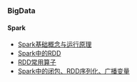 ### BigData

#### Spark
- [Spark基础概念与运行原理](https://github.com/yearing1017/RecoSys/blob/main/Reco_BigData/Spark/Spark%E5%9F%BA%E7%A1%80.md)
- [Spark中的RDD](#)
- [RDD常用算子](#)
- [Spark中的闭包、RDD序列化、广播变量](https://github.com/yearing1017/RecoSys/blob/main/Reco_BigData/Spark/Spark%E4%B8%AD%E7%9A%84%E9%97%AD%E5%8C%85%E4%B8%8E%E5%B9%BF%E6%92%AD%E5%8F%98%E9%87%8F.md) 
